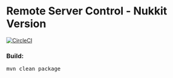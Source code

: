 # Remote Server Control - Nukkit Version
[![CircleCI](https://circleci.com/gh/TLRSC/RSC.svg?style=svg)](https://circleci.com/gh/TLRSC/RSC)

### Build:
<pre>
mvn clean package
</pre>
